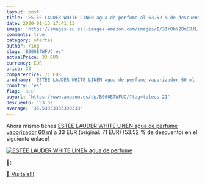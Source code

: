 ```yaml
---
layout: post
title: 'ESTÉE LAUDER WHITE LINEN agua de perfume al 53.52 % de descuento'
date: 2020-01-13 17:41:13
image: 'https://images-eu.ssl-images-amazon.com/images/I/31rOb%2BmGDJL._SL200_.jpg'
comments: true
category: ofertas
author: ring
slug: 'B000E7WFUC-es'
actualPrice: 33 EUR
currency: EUR
price: 33
comparePrice: 71 EUR
prodname: 'ESTÉE LAUDER WHITE LINEN agua de perfume vaporizador 60 ml'
country: 'es'
flag: '🇪🇸'
buyurl: 'https://www.amazon.es/dp/B000E7WFUC/?tag=tolees-21'
descuento: '53.52'
average: '35.53333333333333'
---
```


Ahora mismo tienes [ESTÉE LAUDER WHITE LINEN agua de perfume vaporizador 60 ml](https://www.amazon.es/dp/B000E7WFUC/?tag=tolees-21) a 33 EUR (original: 71 EUR) (53.52 %  de descuento) en el siguiente enlace!

[![ESTÉE LAUDER WHITE LINEN agua de perfume](https://images-eu.ssl-images-amazon.com/images/I/31rOb%2BmGDJL._SL200_.jpg)](https://www.amazon.es/dp/B000E7WFUC/?tag=tolees-21)

🔎:


[🛒 Visítala!!!](https://www.amazon.es/dp/B000E7WFUC/?tag=tolees-21)
